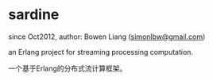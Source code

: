 sardine
=======
since Oct2012, author: Bowen Liang (simonlbw@gmail.com)


an Erlang project for streaming processing computation.

一个基于Erlang的分布式流计算框架。